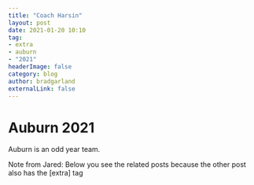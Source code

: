 ```yaml
---
title: "Coach Harsin"
layout: post
date: 2021-01-20 10:10
tag: 
- extra
- auburn
- "2021"
headerImage: false
category: blog
author: bradgarland
externalLink: false
---
```


# Auburn 2021

Auburn is an odd year team.

<span class="evidence">Note from Jared: Below you see the related posts because the other post also has the [extra] tag</span>
